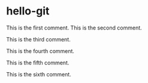 # hello-git
This is the first comment.
This is the second comment.

This is the third comment.

This is the fourth comment.

This is the fifth comment.

This is the sixth comment.
